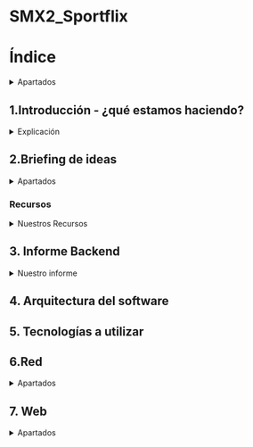 # SMX2_Sportflix

# Índice
<details>
	<summary>Apartados</summary>

Nombre del proyecto: SMX2-Sportflix

1.Introducción - ¿qué estamos haciendo?

2.Briefing de ideas

3.Informe Backend

4.Arquitectura del software

5.Tecnologías a utilizar

6.Red

a.Diagrama de la red

b.Mapa físico

c.Mapa lógico

7.Web

d.Diseño

e.Mockup

f.Mapa de navegabilidad

8.Servicios

g.DNS

h.DHCP

i.Apache

j.Firewall

k.Copias de seguridad

9.Conclusiones

10.Bibliografía

</details>

## 1.Introducción - ¿qué estamos haciendo?
<details>
	<summary>Explicación</summary>
Estamos haciendo un projecto que consiste en crear una web que en nuestro caso es de notícias de fórmula 1 y tendrá apartados exclusivamente con pilotos 3D españoles, también su apartado de soporte para mirar los problemas frecuentes que suceden en nuestra web, su apartado de última hora y también su apartado de introducción explicando quienes somos. 
</details>

## 2.Briefing de ideas
  <details>
	 <summary>Apartados</summary> 
	  
### Idea seleccionada y justificación: 
Porque hemos escogido esta idea: Lo hemos escogido porque es original, también porque hay mucha información sobre los temas que hemos escogido para la web y para finalizar nuestra web se puede personalizar lo que también nos ayudaría a que el público este más atento a nuestra web y sea más llamativo. 

  
### Objectivos:
* 1 Crear la página web.
* 2 Diseñar còmo seria nuestra página web.. Diseñar una página web donde se mostrará noticias, pilotos, coches y otros detalles de la F1.
* 3 Importar noticias de Formula 1 de las webs fiables y oficiales.  
* 4 Guardar todos los datos en una base de datos.
* 5 Diseñar en 3D los coches a mostrar en la web y si es posible hacer lo mismo con los pilotos.


### Publico al que va dirigido: 
A todos los públicos que le gusté el deporte y sobretodo la fórmula 1.

### Modulos que vamos a tocar: (Asignaturas)

Seguridad:

Servicios de red:

Sistemas operativos:

Seguretat:

Aplicaciones web

Programación (optativa)

* MO5-MO6 -> Diagrama de red,mapa fisico,mapa lógico de la infraestrucutra.
* MO4-MO7 -> Servicio DHCP en un servidor Windows diferente.
* MO7 -> Servidor DNS primario.
* MO6 -> Firewall: pfsense o Sophos.
* MO6 -> Backup: Trunas y/o rsync.
* MO8 -> Mapa de navegabilidad y Mockups.
* MO8 -> web responsive.
* MO4 -> Diferenciar roles de usuarios en el sistema.
* MO6 -> Plan de contigencia y explicar los aspects de seguridad que se han implementado o que se puedan implementar.

### Materiales necesarios (fisicos y lógicos).
  Físicos: Tener una libreta a mano para apuntar ideas, comandos, así podernos organizar, ordenador.

  Lógicos: Tener el drive del proyecto abierto, visual studio instalado, enlaces a recursos para hacer el proyecto, trello, github y tener el microsoft office abierto para hacer la
  infraestructura de red.
  </details>
  
### Recursos
<Details>
	 <summary>Nuestros Recursos</summary>

## Bibliografia: 

Github (https://docs.github.com/es/get-started/start-your-journey/hello-world) , (https://gist.github.com/dasdo/9ff71c5c0efa037441b6) y (https://prestashop.es)
MySQL (https://www.mysqltutorial.org/) y (https://blog.baehost.com/comandos-basicos-para-mysql/)
Cloudflare (https://raiolanetworks.com/blog/cloudflare/) y (https://developers.cloudflare.com/cloudflare-one/connections/connect-networks/do-more-with-tunnels/local-management/tunnel-useful-commands/)
Promox (https://www.nakivo.com/es/blog/top-10-proxmox-cli-commands/) y (https://www.nakivo.com/blog/proxmox-install/)
</Details>


## 3. Informe Backend

<details>
<summary>Nuestro informe</summary>
	
### 1. Descripción general del proyecto web

¿De qué trata tu web?
            Crear una web de noticias de Fórmula 1 con los pilotos españoles y  
            también queremos que cuando clickeis al perfil del piloto os salga su coche en 3D.
            (*Puede ser que pongamos algún piloto de otro país.*)


¿Qué funcionalidades ofrecerá a los usuarios?
             Las funcionalidades que ofreceremos a los usuarios son:


Crear una cuenta al momento de entrar a la página (Registrarse y Logearse).
Tendrán un apartado donde podrán ver las últimas noticias de todos esos pilotos a la vez.
Tener un apartado de favoritos para poner sus pilotos favoritos.
Interactuar con los elementos de la web como el piloto y el coche.
 


### 2. Identificación de entidades principales
¿Qué elementos importantes hay en tu web que necesitan almacenarse?
            Usuarios: nombre, apellido1, contraseña, número de identificación, fecha en la que inició  
            sesión en la web, email.
	
            Piloto: Nombre, nacionalidad, estadísticas, número, equipo, edad, posición en las                      
            carreras,trofeos, victorias, poles y mejor puesto.
            
            Coche: Modelo, marca, color, escuderías , eslogan, motor, democión, tipo de motor,  
            fabricante de motor, cilindrada de motor, patrocinadores de los coches.


            Noticias: Origen de la web, fecha, horas,calendario de las carreras,resultados de las   
            carreras, clasificación de los pilotos, palmarés de los pilotos o los coches, clasificación  
            de los constructores.
            
¿Qué tema de información almacena? Datos de los usuarios como por ejemplo correo electrónico, contraseñas, nombre, apellido, número de identificación y la fecha en que se inició la cuenta. 


También los datos del piloto como son el nombre, nacionalidad, estadísticas, número, equipo, edad, posición en las carreras, trofeos, victorias, poles y mejor puesto. También los datos importantes del coche como es el modelo, marca, color, escuderías, eslogan, motor, democión, tipo de motor, fabricante de motor, cilindrada de motor, los patrocinadores de los coches y luego para finalizar los elementos importantes de las noticias: origen de la web, fecha, horas,calendario de las carreras,resultados de las   
carreras, clasificación de los pilotos, palmarés de los pilotos o los coches, clasificación de los constructores.








¿Por qué necesitas guardarla en la base de datos?
Porque así nos aseguramos que toda la información importante y necesaria esté bien guardada y dividida por apartados.








### 3. Datos que se deben guardar de cada entidad (atributos)
-Nombre
-Apellidos
-Correo electrónico
-Número de identificación 
-Contraseñas
-Fecha

El tipo de dato que utilizaremos es de texto, número, fecha, links y la definición que considero que corresponde es varchar, int, decimal, date, datetime y el auto increment.









### 4. Relaciones entre las entidades
<summary>Relaciones entre las entidades</summary>	
¿Cómo se relacionan unas entidades con otras?
Ejemplo:


            Usuarios:
            -id usuario 
            -nombre
            -email
            -contraseña


             Pedidos:
             -id pedido
             -id usuario (*Id Identificación*)
             -Fecha pedido
              
<img width="659" height="415" alt="image" src="https://github.com/user-attachments/assets/b815cd48-8405-49c0-bd90-d58f80f554d1" />





	




### 5. Ejemplo de datos (simulación)
<summary>Datos</summary>

	

Incluye un ejemplo de cada entidad con datos ficticios pero realistas.

Nombre: Pepe

Apellido: Morientes

Correo electrónico: pepem@gmail.com

Número de identificación: Pep2345

Contraseñas:ppm75345

Fecha de registro: 11-09-25 a las 15:40:25.

### 6. Reflexiones, dificultades y dudas que tienes sobre la base de datos
¿Qué partes te han resultado más difíciles de pensar?


Las partes que nos ha resultado más difíciles de pensar ha sido lo que les vamos a ofrecer a los usuarios porque como estamos comenzando el proyecto posiblemente se nos puede ocurrir nuevas ideas y que también podría encajar bien en nuestro proyecto.


¿Qué no tienes claro sobre la información que hay que guardar?
            
            Lo que no tenemos claro sobre la información que hay que guardar es lo del número   
            de identificación porque con el nombre y apellido pensamos que con eso es    
            suficiente. 
</details>


## 4. Arquitectura del software

## 5. Tecnologías a utilizar

## 6.Red
<details>
	<summary>Apartados</summary>
6a.Diagrama de la red


6.b.Mapa físico


6.c.Mapa lógico
	
</details>

## 7. Web
<details>
	<summary>Apartados</summary>

 7.d Diseño

7.e Mockup 
<details>
<summary> Para el diseño web </summary>
	Equilibrio del diseño:
	<details> 
	Uso balanceado entre espacios vacíos y elementos visuales para evitar las saturaciónes.
	Las distribuciónes simétrica y la asimétrica según el objetivo que nosotros le queremos dar a nuestra pagina web.
	</details>
	Colores del diseño:
	<details> 
	Colores principales: rojo y blanco.
	Colores secundarios : negro y blanco.
	Colores de estado: Exito (Verda), Error (Rojo), Advertencia (Amarillo), Información (Azul clarito), etc.
	</details>
	Estrucutra del diseño:
	<details>
	Header(cabacera) fijo o dinámico con menú principal.
	Cuerpo divido en secciones claras y visualmente diferenciadas.
	Sideabar (barra lateral) opcional para navegación o contenido adicional.
	Footer (pie de página) con enlaces legales y de contacto.
	</details>
	Colores y tipografía:
	<details>
	Colores lo he mencionando anterior mente.
	Tipografia principal: sans-serif para modernidad y legibilidad.
	Tipografia secundaria: serif o cursiva para títulos o énfasis.
	Tamaños jerárquicos: titulo, subtitulos, texto normal,etc.
	Colores tipograficos: alto contraste con fondo, color para enlaces y estados.
	</details>
	Componentes de interfaz 
	<details>
	Botones. 
	<details>
	Tipos: Menú, botón de acción, botón de hipervínculo, botón repetidor, botón  desplegable.
	Estados: Identificador, activado, desactivado, sobrevolado (hover), presionado (avive).
	Estilos: Colores y sombras para cada estado.
	</details>
	Enlaces:
	<details>
	Interactivos: barras de búsqueda, paginación.
	Contenedores: pestañas, acordeones, etc.
	Controles: navegación, contenido informativo, estructuras.
	Soporte para diferentes estados (normal,hover,visitado,etc).
	</details>
	Casillas de verificación:
	<details>
	Componentes: caja, marca de verificación, etiqueta.
	Estados: marcado, desmarcado, indeterminado (por ejemplo, en selección múltiple parcial).
	</details>
	Menús desplegables:
	<details> 
	Elementos: botones, iconos, control activador.
	Lista de opciones con indicador de opción predeterminada.
	Etiquetas claras y cierre con animación.
	Uso de clases CSS para estilos y estados.
	Botones divididos para funciones combinadas (por ejemplo, acción + menú).
	</details>
	Deslizadores (sliders)
	<details> 
	Componentes: barra, manija (thumb), valor numérico.
	Etiquetas claras para valores mínimos y máximos.
	Marcas para intervalos o puntos destacados.
	Área sombreada para rango seleccionado.
	Dirección: horizontal o vertical.
	Eventos para interacción (drag, click).
	</details>
	Menús deslizadores:
	<details> 
	Principal con submenús desplegables.
	Pestañas para secciones.
	Menú de pie de página con enlaces secundarios.
	Panel lateral (sidebar) con navegación secundaria.
	Breadcrumbs (migas de pan) para orientación.
	Botón para volver a página inicio.
	Widgets de navegación adicionales (filtros, buscadores).
	</details>
	Barras de herramientas:
	<details> 
	Conjunto de iconos y botones para acciones ràpidas.
	</details>
	Barras de búsquedas
	<details>
	Campo de texto con botón o icono de búsqueda.
	Autocompletado y sugerencias.
	</details>
	Pestañas:
	<details>
	Navegación de pestañas para continido relacionado.
	Cambio de estado visual y de continido según pestaña activa.
	</details>
	Botones de retroceso
	<details> 
	Iconos o botones para regresar a la página anterior.
	</details>
	Imagénes
	<details> 
	Soporte para imagénes responsivas.
	Uso de formatos optimizados (webpp, svg para iconos).
	Alt-text para accesibilidad.
	</details>
	Cabeceras
	<details> 
	Jerarquia clara (h1, h2, h3, etc).
	Diseño con separación y posible uso de iconos o elementos gráficos.
	</details>
	Pies de página:
	<details>
	Información de contacto, redes sociales, enlaces legales y mapa del sitio.
	</details>
	Barras laterales:
	<details>
	Contenido adicional: widgets, publicidad, navegación secundaria, etc.
	</details>
	Áreas de cuerpo de la página:
	<details> 
	Zonas bien definidas para contenido principal.
	Uso de tarjetas, listas, o grids según contenido.
	</details>
	Formularios:
	<details> 
	Campos claros y accesibles.
	Validaciones visibles.
	Botones de envío y reset.
	</details>
	Notificaciones:
	<details> 
	Mensajes emergentes (toast, modales) con estados: éxito, error, advertencia, info.
	Posición fija (arriba o abajo) para no interferir con el contenido.
	</details>
	Diseño mockup
		<details>
			<summary>Diseño</summary>
<img width="1011" height="566" alt="image" src="https://github.com/user-attachments/assets/31a6b91c-be2a-4d3e-afcf-f87e207f40f2" />
<img width="795" height="633" alt="image" src="https://github.com/user-attachments/assets/e3dc652c-bd5e-4d11-a388-b6255c957640" />
<img width="798" height="638" alt="image" src="https://github.com/user-attachments/assets/257bd7d0-5780-4e30-b017-f9d9d9e214fb" />
<img width="797" height="636" alt="image" src="https://github.com/user-attachments/assets/848dbfc6-981e-4e5c-8458-bebae7abbba4" />
<img width="791" height="633" alt="image" src="https://github.com/user-attachments/assets/985844d7-6a14-4856-acc2-a0c82ed5d9da" />
<img width="504" height="635" alt="image" src="https://github.com/user-attachments/assets/a440ff9b-42bf-4f81-a0c9-26d02369b5d9" />
<img width="797" height="637" alt="image" src="https://github.com/user-attachments/assets/9b1f8c57-3e67-4fb9-b000-2ce4cda21b3f" />
<img width="509" height="639" alt="image" src="https://github.com/user-attachments/assets/2bc4dd3d-ff63-481b-ae27-cb69d2de740b" />
<img width="793" height="634" alt="image" src="https://github.com/user-attachments/assets/2a1cd6e5-8432-43ea-8e7a-818c48089699" />
<img width="512" height="635" alt="image" src="https://github.com/user-attachments/assets/62ef6f53-5348-4266-8230-e63809ea6191" />


### 7f.Mapa de navegabilidad
<details>
	<sumary>Apartado</sumary>
		
</details>


## 8.Servicios	
<details>
	<summary>Apartados</summary>
	
8.g DNS

8.h DHCP

8.i Apache

8.j Firewall

8.k Copias de seguridad
</details>

## 9. Conclusiones


## 10.Bibliografía
<details>
	<summary>Bibliografía</summary>
Github (https://docs.github.com/es/get-started/start-your-journey/hello-world) , (https://gist.github.com/dasdo/9ff71c5c0efa037441b6) y (https://prestashop.es) MySQL (https://www.mysqltutorial.org/) y (https://blog.baehost.com/comandos-basicos-para-mysql/) Cloudflare (https://raiolanetworks.com/blog/cloudflare/) y (https://developers.cloudflare.com/cloudflare-one/connections/connect-networks/do-more-with-tunnels/local-management/tunnel-useful-commands/) Promox (https://www.nakivo.com/es/blog/top-10-proxmox-cli-commands/) y (https://www.nakivo.com/blog/proxmox-install/)
</details>
